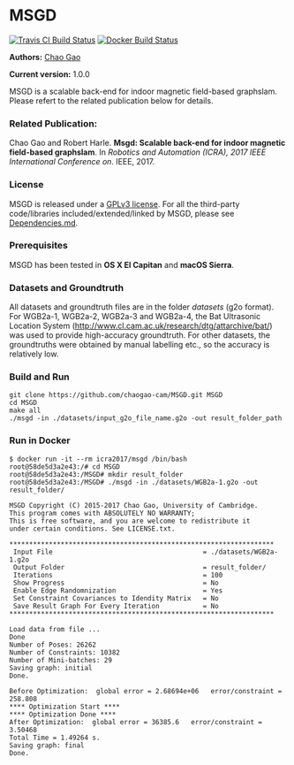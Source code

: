 # MSGD

[![Travis CI Build Status](https://travis-ci.org/ICRA2017/MSGD.svg?branch=reproducible)](https://travis-ci.org/ICRA2017/MSGD)
[![Docker Build Status](https://dockerbuildbadges.quelltext.eu/status.svg?organization=icra2017&repository=msgd)](https://hub.docker.com/r/icra2017/msgd/builds/) 

**Authors:** [Chao Gao](https://www.cl.cam.ac.uk/research/dtg/www/people/cg500/)

**Current version:** 1.0.0 

MSGD is a scalable back-end for indoor magnetic field-based graphslam. Please refert to the related publication below for details.

### Related Publication:
Chao Gao and Robert Harle. **Msgd: Scalable back-end for indoor magnetic field-based graphslam**. In *Robotics and Automation (ICRA), 2017 IEEE International Conference on*. IEEE, 2017.

### License
MSGD is released under a [GPLv3 license](https://github.com/chaogao-cam/MSGD/blob/master/COPYING.txt). For all the third-party code/libraries included/extended/linked by MSGD, please see [Dependencies.md](https://github.com/chaogao-cam/MSGD/blob/master/Dependencies.md).

### Prerequisites
MSGD has been tested in **OS X El Capitan** and **macOS Sierra**. 

### Datasets and Groundtruth
All datasets and groundtruth files are in the folder *datasets* (g2o format). For WGB2a-1, WGB2a-2, WGB2a-3 and WGB2a-4, the Bat Ultrasonic Location System (http://www.cl.cam.ac.uk/research/dtg/attarchive/bat/) was used to provide high-accuracy groundtruth. For other datasets, the groundtruths were obtained by manual labelling etc., so the accuracy is relatively low.

### Build and Run
```
git clone https://github.com/chaogao-cam/MSGD.git MSGD
cd MSGD
make all
./msgd -in ./datasets/input_g2o_file_name.g2o -out result_folder_path
```
### Run in Docker
```
$ docker run -it --rm icra2017/msgd /bin/bash
root@58de5d3a2e43:/# cd MSGD
root@58de5d3a2e43:/MSGD# mkdir result_folder
root@58de5d3a2e43:/MSGD# ./msgd -in ./datasets/WGB2a-1.g2o -out result_folder/

MSGD Copyright (C) 2015-2017 Chao Gao, University of Cambridge.
This program comes with ABSOLUTELY NO WARRANTY;
This is free software, and you are welcome to redistribute it
under certain conditions. See LICENSE.txt.

*******************************************************************
 Input File                                      = ./datasets/WGB2a-1.g2o
 Output Folder                                   = result_folder/
 Iterations                                      = 100
 Show Progress                                   = No
 Enable Edge Randomnization                      = Yes
 Set Constraint Covariances to Idendity Matrix   = No
 Save Result Graph For Every Iteration           = No
*******************************************************************

Load data from file ... 
Done
Number of Poses: 26262
Number of Constraints: 10382
Number of Mini-batches: 29
Saving graph: initial
Done.

Before Optimization:  global error = 2.68694e+06   error/constraint = 258.808
**** Optimization Start ****
**** Optimization Done ****
After Optimization:  global error = 36385.6   error/constraint = 3.50468
Total Time = 1.49264 s.
Saving graph: final
Done.
```
